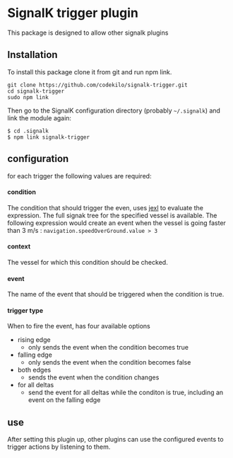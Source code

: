 # SignalK trigger plugin

This package is designed to allow other signalk plugins 

## Installation

To install this package clone it from git and run npm link.

```
git clone https://github.com/codekilo/signalk-trigger.git
cd signalk-trigger
sudo npm link
```

Then go to the SignalK configuration directory (probably `~/.signalk`)  and link the module again:

```
$ cd .signalk 
$ npm link signalk-trigger
```

## configuration

for each trigger the following values are required:

#### condition
The condition that should trigger the even, uses [jexl](https://github.com/TomFrost/jexl) to evaluate the expression. The full signak tree for the specified vessel is available. The following expression would create an event when the vessel is going faster than 3 m/s : `navigation.speedOverGround.value > 3`

#### context
The vessel for which this condition should be checked.

#### event
The name of the event that should be triggered when the condition is true.

#### trigger type
When to fire the event, has four available options

- rising edge
    + only sends the event when the condition becomes true
- falling edge
    + only sends the event when the condition becomes false
- both edges 
    + sends the event when the condition changes
- for all deltas
    + send the event for all deltas while the conditon is true, including an event on the falling edge

## use
After setting this plugin up, other plugins can use the configured events to trigger actions by listening to them.
